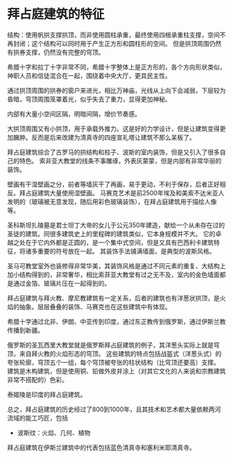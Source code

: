 拜占庭建筑的特征
======

结构：使用帆拱支撑拱顶，而非使用圆柱承重，最终使用四根承重柱支撑，空间不再封闭；这个结构可以同时用于产生正方形和圆柱形的空间。
但是拱顶周围仍然有拱券支撑，仍然没有完整的穹顶。

希腊十字和拉丁十字非常不同，希腊十字整体上是正方形的，各个方向形状类似，神职人员和信徒混合在一起，围绕着中央大厅，更具民主性。

通过拱顶周围的拱券的窗户来进光，相比万神庙，光线从上向下会减弱，下层较为昏暗，穹顶周围笼罩着光，似乎失去了重力，显得更加神秘。

内部有大量小空间区隔，明暗间隔，增价节奏感。

大拱顶周围又有小拱顶，用于承载外推力。这是好的力学设计，但是让建筑变得更加臃肿。反而是后来改建为清真寺的四座宣礼塔让建筑不那么呆板了。

拜占庭建筑综合了古罗马的拱结构和柱子、波斯的室内装饰，但是又引入了很多自己的特色。
索非亚大教堂的线条不事雕琢，外表灰蒙蒙，但是内部有非常华丽的装饰。

壁画有干湿壁画之分，前者等墙灰干了再画，易于更动，不利于保存，后者正好相反。拜占庭建筑大量使用湿壁画。
马赛克艺术是前2500年埃及和美索不达米亚人发明的（玻璃被无意发现，随后用彩色玻璃装饰），在拜占庭建筑用于描绘人像等。

圣科斯坦扎陵墓是君士坦丁大帝的女儿于公元350年建造，献给一个从未存在过的圣徒的建筑。同很多建筑史上的里程碑的建筑类似，它本身规模并不大。
它的卓越之处在于它内外都是正圆的，是一个集中式空间，但是又具有巴西利卡建筑特征，将诸多重要的符号放在一起。
其装饰手法铺满墙面，是典型的波斯风格。

圣马可教堂室外也装修得非常华美，其装饰风格是通过不同元素的重复、大结构上加小结构得到的，非常奢华，相比索菲亚大教堂有过之无不及，室内的金色墙面都是通过金箔、玻璃片压在一起得到的。

拜占庭建筑与拜火教、摩尼教建筑有一定关系，后者的建筑也有洋葱状拱顶，是火焰的抽象。层层叠叠的装饰、马赛克也在这些建筑中有体现。

希腊十字通过北非、伊朗、中亚传到印度，通过东正教传到俄罗斯，通过伊斯兰教传播到新疆。

俄罗斯的圣瓦西里大教堂就是俄罗斯拜占庭建筑的例子，其洋葱头实际上就是穹顶，来自拜火教的火焰形态的穹顶。
这些建筑的特点包括战盔式（洋葱头式）的夸张轮廓，穹顶五个一组，每个穹顶被夸张的柱状结构（比穹顶还要高）支撑。
建筑是木构建筑，但是使用铜、铅做外皮并涂上（对其它文化的人来说和宗教建筑非常不搭配的）色彩。

泰姬陵是印度的拜占庭建筑。

总之，拜占庭建筑的历史经过了800到1000年，且其技术和艺术都大量依赖两河流域的能工巧匠，包括
- 波斯纹：火焰、几何、植物

拜占庭建筑在伊斯兰建筑中的代表包括蓝色清真寺和塞利米耶清真寺。
